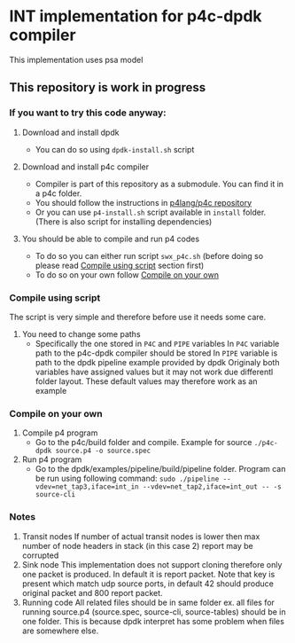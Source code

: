 # INT implementation for p4c-dpdk compiler
This implementation uses psa model

## This repository is work in progress


### If you want to try this code anyway:


1. Download and install dpdk
    * You can do so using `dpdk-install.sh` script
2. Download and install p4c compiler
    * Compiler is part of this repository as a submodule. You can find it in a p4c folder.
    * You should follow the instructions in [p4lang/p4c repository](https://github.com/p4lang/p4c) 
    * Or you can use `p4-install.sh` script available in `install` folder. (There is also script for installing dependencies)

3. You should be able to compile and run p4 codes
    * To do so you can either run script `swx_p4c.sh` (before doing so please read [Compile using script](#compile-using-script) section first)
    * To do so on your own follow [Compile on your own](#compile-on-your-own)


### Compile using script
The script is very simple and therefore before use it needs some care.
1. You need to change some paths
    * Specifically the one stored in `P4C` and `PIPE` variables
    In `P4C` variable path to the p4c-dpdk compiler should be stored
    In `PIPE` variable is path to the dpdk pipeline example provided by dpdk
    Originaly both variables have assigned values but it may not work due differentl folder layout. These default values may therefore work as an example 
    

### Compile on your own
1. Compile p4 program
    * Go to the p4c/build folder and compile. Example for source `./p4c-dpdk source.p4 -o source.spec`
2. Run p4 program
    * Go to the dpdk/examples/pipeline/build/pipeline folder.
    Program can be run using following command: `sudo ./pipeline --vdev=net_tap3,iface=int_in --vdev=net_tap2,iface=int_out -- -s source-cli`
    
### Notes
1. Transit nodes
    If number of actual transit nodes is lower then max number of node headers in stack (in this case 2) report may be corrupted
2. Sink node
    This implementation does not support cloning therefore only one packet is produced. In default it is report packet. Note that key is present which match udp source ports, in default 42 should produce original packet and 800 report packet.
3. Running code
    All related files should be in same folder ex. all files for running source.p4 (source.spec, source-cli, source-tables) should be in one folder. This is because dpdk interpret has some problem when files are somewhere else.